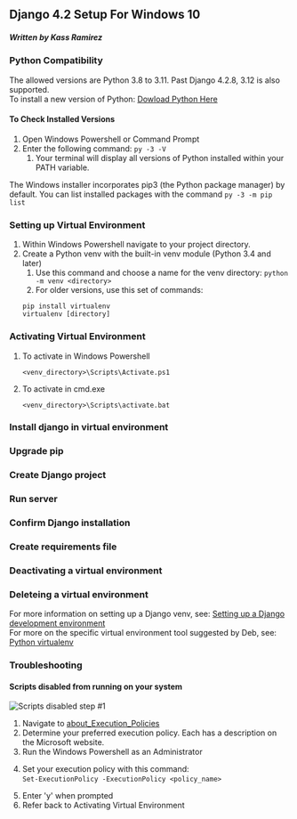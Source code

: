 ## Django 4.2 Setup For Windows 10
##### Written by Kass Ramirez

### Python Compatibility
The allowed versions are Python 3.8 to 3.11. Past Django 4.2.8, 3.12 is also supported.  
To install a new version of Python: [Dowload Python Here](https://www.python.org/downloads/)

#### To Check Installed Versions
1. Open Windows Powershell or Command Prompt
1. Enter the following command: `py -3 -V`
     1. Your terminal will display all versions of Python installed within your PATH variable.

The Windows installer incorporates pip3 (the Python package manager) by default. You can list installed packages with the command `py -3 -m pip list`

### Setting up Virtual Environment
1. Within Windows Powershell navigate to your project directory.
1. Create a Python venv with the built-in venv module (Python 3.4 and later)  
     1. Use this command and choose a name for the venv directory: `python -m venv <directory>`  
     1. For older versions, use this set of commands:   
   ```
   pip install virtualenv
   virtualenv [directory]
   ```
### Activating Virtual Environment
1. To activate in Windows Powershell
     ```
     <venv_directory>\Scripts\Activate.ps1
     ```
1. To activate in cmd.exe
   ```
   <venv_directory>\Scripts\activate.bat
   ```
### Install django in virtual environment

### Upgrade pip

### Create Django project

### Run server

### Confirm Django installation

### Create requirements file

### Deactivating a virtual environment
   
### Deleteing a virtual environment

For more information on setting up a Django venv, see: [Setting up a Django development environment](https://developer.mozilla.org/en-US/docs/Learn/Server-side/Django/development_environment)  
For more on the specific virtual environment tool suggested by Deb, see: [Python virtualenv](https://python.land/virtual-environments/virtualenv)  

### Troubleshooting
#### Scripts disabled from running on your system
![Scripts disabled step #1](https://github.com/C0atRack/GE02-Collab/blob/main/images/Windows%20Setup%20Troubleshooting%201.png?raw=true)

1. Navigate to [about_Execution_Policies](https://learn.microsoft.com/en-us/powershell/module/microsoft.powershell.core/about/about_execution_policies?view=powershell-7.4)
2. Determine your preferred execution policy. Each has a description on the Microsoft website.
3. Run the Windows Powershell as an Administrator
<!-- Insert image here -->
4. Set your execution policy with this command:  
   `Set-ExecutionPolicy -ExecutionPolicy <policy_name>`
<!-- Insert image here -->
5. Enter 'y' when prompted
6. Refer back to Activating Virtual Environment
